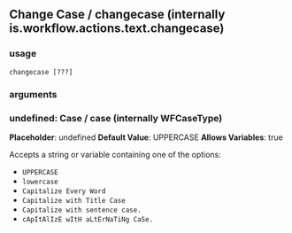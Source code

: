 
## Change Case / changecase (internally is.workflow.actions.text.changecase)

### usage
`changecase [???]`

### arguments
### undefined: Case / case (internally WFCaseType)
**Placeholder**: undefined
**Default Value**: UPPERCASE
**Allows Variables**: true


Accepts a string 
or variable
containing one of the options:

- `UPPERCASE`
- `lowercase`
- `Capitalize Every Word`
- `Capitalize with Title Case`
- `Capitalize with sentence case.`
- `cApItAlIzE wItH aLtErNaTiNg CaSe.`
